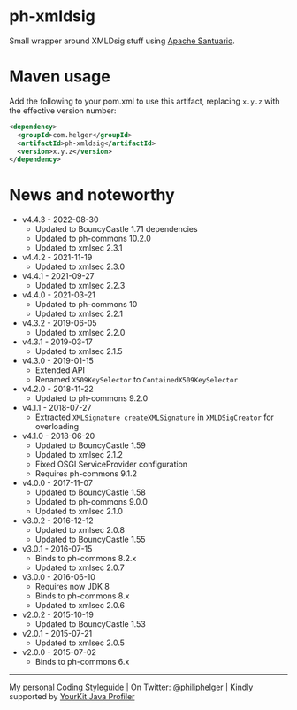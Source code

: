 # ph-xmldsig

Small wrapper around XMLDsig stuff using [Apache Santuario](http://santuario.apache.org/).

# Maven usage

Add the following to your pom.xml to use this artifact, replacing `x.y.z` with the effective version number:

```xml
<dependency>
  <groupId>com.helger</groupId>
  <artifactId>ph-xmldsig</artifactId>
  <version>x.y.z</version>
</dependency>
```

# News and noteworthy

* v4.4.3 - 2022-08-30
    * Updated to BouncyCastle 1.71 dependencies
    * Updated to ph-commons 10.2.0
    * Updated to xmlsec 2.3.1
* v4.4.2 - 2021-11-19
    * Updated to xmlsec 2.3.0
* v4.4.1 - 2021-09-27
    * Updated to xmlsec 2.2.3
* v4.4.0 - 2021-03-21
    * Updated to ph-commons 10
    * Updated to xmlsec 2.2.1
* v4.3.2 - 2019-06-05
    * Updated to xmlsec 2.2.0
* v4.3.1 - 2019-03-17
    * Updated to xmlsec 2.1.5
* v4.3.0 - 2019-01-15
    * Extended API
    * Renamed `X509KeySelector` to `ContainedX509KeySelector`
* v4.2.0 - 2018-11-22
    * Updated to ph-commons 9.2.0
* v4.1.1 - 2018-07-27
    * Extracted `XMLSignature createXMLSignature` in `XMLDSigCreator` for overloading
* v4.1.0 - 2018-06-20
    * Updated to BouncyCastle 1.59
    * Updated to xmlsec 2.1.2
    * Fixed OSGI ServiceProvider configuration
    * Requires ph-commons 9.1.2 
* v4.0.0 - 2017-11-07
    * Updated to BouncyCastle 1.58
    * Updated to ph-commons 9.0.0
    * Updated to xmlsec 2.1.0
* v3.0.2 - 2016-12-12
    * Updated to xmlsec 2.0.8
    * Updated to BouncyCastle 1.55
* v3.0.1 - 2016-07-15
    * Binds to ph-commons 8.2.x
    * Updated to xmlsec 2.0.7
* v3.0.0 - 2016-06-10
    * Requires now JDK 8
    * Binds to ph-commons 8.x
    * Updated to xmlsec 2.0.6
* v2.0.2 - 2015-10-19   
    * Updated to BouncyCastle 1.53
* v2.0.1 - 2015-07-21
    * Updated to xmlsec 2.0.5
* v2.0.0 - 2015-07-02
    * Binds to ph-commons 6.x     

---

My personal [Coding Styleguide](https://github.com/phax/meta/blob/master/CodingStyleguide.md) |
On Twitter: <a href="https://twitter.com/philiphelger">@philiphelger</a> |
Kindly supported by [YourKit Java Profiler](https://www.yourkit.com)